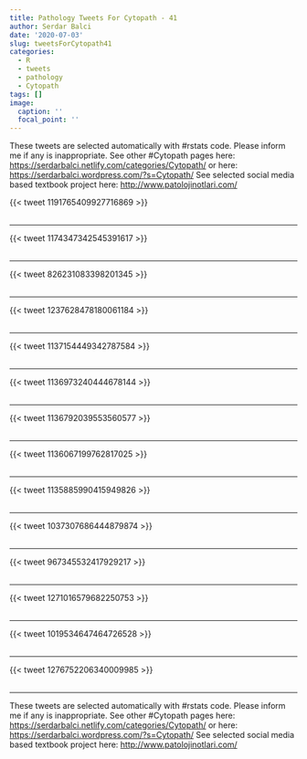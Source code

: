 ```yaml
---
title: Pathology Tweets For Cytopath - 41
author: Serdar Balci
date: '2020-07-03'
slug: tweetsForCytopath41
categories:
  - R
  - tweets
  - pathology
  - Cytopath
tags: []
image:
  caption: ''
  focal_point: ''
---
```



These tweets are selected automatically with #rstats code. Please inform me if any is inappropriate.
See other #Cytopath pages here: https://serdarbalci.netlify.com/categories/Cytopath/  or here: https://serdarbalci.wordpress.com/?s=Cytopath/ 
See selected social media based textbook project here: http://www.patolojinotlari.com/

{{< tweet 1191765409927716869 >}}
<br>
<br>
<hr>
{{< tweet 1174347342545391617 >}}
<br>
<br>
<hr>
{{< tweet 826231083398201345 >}}
<br>
<br>
<hr>
{{< tweet 1237628478180061184 >}}
<br>
<br>
<hr>
{{< tweet 1137154449342787584 >}}
<br>
<br>
<hr>
{{< tweet 1136973240444678144 >}}
<br>
<br>
<hr>
{{< tweet 1136792039553560577 >}}
<br>
<br>
<hr>
{{< tweet 1136067199762817025 >}}
<br>
<br>
<hr>
{{< tweet 1135885990415949826 >}}
<br>
<br>
<hr>
{{< tweet 1037307686444879874 >}}
<br>
<br>
<hr>
{{< tweet 967345532417929217 >}}
<br>
<br>
<hr>
{{< tweet 1271016579682250753 >}}
<br>
<br>
<hr>
{{< tweet 1019534647464726528 >}}
<br>
<br>
<hr>
{{< tweet 1276752206340009985 >}}
<br>
<br>
<hr>


These tweets are selected automatically with #rstats code. Please inform me if any is inappropriate.
See other #Cytopath pages here: https://serdarbalci.netlify.com/categories/Cytopath/  or here: https://serdarbalci.wordpress.com/?s=Cytopath/ 
See selected social media based textbook project here: http://www.patolojinotlari.com/
